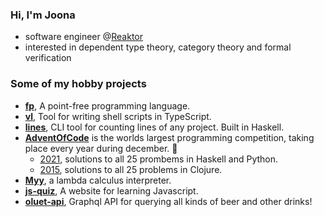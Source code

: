 ### Hi, I'm Joona
- software engineer @[Reaktor](https://www.reaktor.com/)
- interested in dependent type theory, category theory and formal verification

### Some of my hobby projects
- [**fp**](https://github.com/japiirainen/fp), A point-free programming language.
- [**vl**](https://github.com/japiirainen/vl), Tool for writing shell scripts in TypeScript.
- [**lines**](https://github.com/japiirainen/lines), CLI tool for counting lines of any project. Built in Haskell.
- [**AdventOfCode**](https://adventofcode.com/) is the worlds largest programming competition, taking place every year during december. 🎄
  - [2021](https://github.com/japiirainen/aoc-2021), solutions to all 25 prombems in Haskell and Python.
  - [2015](https://github.com/japiirainen/aoc-2015), solutions to all 25 problems in Clojure.
- [**Myy**](https://github.com/japiirainen/myy), a lambda calculus interpreter.
- [**js-quiz**](https://github.com/japiirainen/js-quiz), A website for learning Javascript.
- [**oluet-api**](https://github.com/japiirainen/go-oluet-api), Graphql API for querying all kinds of beer and other drinks!
